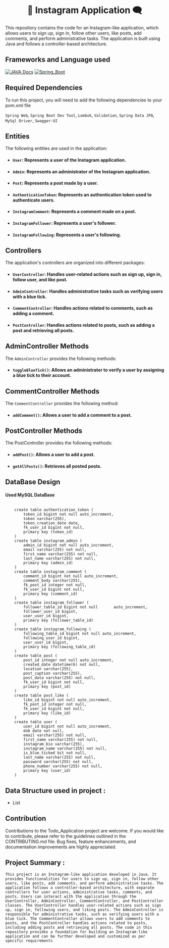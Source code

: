 <h1 align="center">📱 Instagram Application 🗨️</h1>

This repository contains the code for an Instagram-like application, which allows users to sign up, sign in, follow other users, like posts, add comments, and perform administrative tasks. The application is built using Java and follows a controller-based architecture.


## Frameworks and Language used

[![JAVA Docs](https://img.shields.io/badge/JAVA-v20.0.1-blue.svg)](https://docs.oracle.com/en/java/)
[![Spring_Boot](https://img.shields.io/badge/Spring_Boot-v3.0.6-yellow.svg)](https://docs.spring.io/spring-boot/docs/current/reference/htmlsingle/)


## Required Dependencies

To run this project, you will need to add the following dependencies to your pom.xml file

`Spring Web`, `Spring Boot Dev Tool`, `Lombok`, `Validation`, `Spring Data JPA`, `MySql Driver`, `Swagger-UI`


## Entities
The following entities are used in the application:

* #### `User`: Represents a user of the Instagram application.
* #### `Admin`: Represents an administrator of the Instagram application.
* #### `Post`: Represents a post made by a user.
* #### `AuthenticationToken`: Represents an authentication token used to authenticate users.
* #### `InstagramComment`: Represents a comment made on a post.
* #### `InstagramFollower`: Represents a user's follower.
* #### `InstagramFollowing`: Represents a user's following.

## Controllers
The application's controllers are organized into different packages:

* #### `UserController`: Handles user-related actions such as sign up, sign in, follow user, and like post.
* #### `AdminController`: Handles administrative tasks such as verifying users with a blue tick.
* #### `CommentController`: Handles actions related to comments, such as adding a comment.
* #### `PostController`: Handles actions related to posts, such as adding a post and retrieving all posts.

## AdminController Methods
The `AdminController` provides the following methods:

* #### `toggleBlueTick()`: Allows an administrator to verify a user by assigning a blue tick to their account.

## CommentController Methods
The `CommentController` provides the following method:

* #### `addComment()`: Allows a user to add a comment to a post.

## PostController Methods
The PostController provides the following methods:

* #### `addPost()`: Allows a user to add a post.
* #### `getAllPosts()`: Retrieves all posted posts.

## DataBase Design
#### Used MySQL DataBase

```
    
    create table authentication_token (
        token_id bigint not null auto_increment,
        token varchar(255),
        token_creation_date date,
        fk_user_id bigint not null,
        primary key (token_id)
    )
    create table instagram_admin (
        admin_id bigint not null auto_increment,
        email varchar(255) not null,
        first_name varchar(255) not null,
        last_name varchar(255) not null,
        primary key (admin_id)
    ) 
    create table instagram_comment (
        comment_id bigint not null auto_increment,
        comment_body varchar(255),
        fk_post_id integer not null,
        fk_user_id bigint not null,
        primary key (comment_id)
    )
    create table instagram_follower (
        follower_table_id bigint not null       auto_increment,
        follower_user_id bigint,
        user_user_id bigint,
        primary key (follower_table_id)
    )
    create table instagram_following (
        following_table_id bigint not null auto_increment,
        following_user_id bigint,
        user_user_id bigint,
        primary key (following_table_id)
    ) 
    create table post (
        post_id integer not null auto_increment,
        created_date datetime(6) not null,
        location varchar(255),
        post_caption varchar(255),
        post_data varchar(255) not null,
        fk_user_id bigint not null,
        primary key (post_id)
    )
    create table post_like (
        like_id bigint not null auto_increment,
        fk_post_id integer not null,
        fk_user_id bigint not null,
        primary key (like_id)
    )
    create table user (
        user_id bigint not null auto_increment,
        dob date not null,
        email varchar(255) not null,
        first_name varchar(255) not null,
        instagram_bio varchar(255),
        instagram_name varchar(255) not null,
        is_blue_ticked bit not null,
        last_name varchar(255) not null,
        password varchar(255) not null,
        phone_number varchar(255) not null,
        primary key (user_id)
    )

```

## Data Structure used in project :
- List

## Contribution
Contributions to the Todo_Application project are welcome. If you would like to contribute, please refer to the guidelines outlined in the CONTRIBUTING.md file. Bug fixes, feature enhancements, and documentation improvements are highly appreciated.

## Project Summary :

`This project is an Instagram-like application developed in Java. It provides functionalities for users to sign up, sign in, follow other users, like posts, add comments, and perform administrative tasks. The application follows a controller-based architecture, with separate controllers for user actions, administrative tasks, comments, and posts. Users can interact with the application through the UserController, AdminController, CommentController, and PostController classes. The UserController handles user-related actions such as sign up, sign in, following users, and liking posts. The AdminController is responsible for administrative tasks, such as verifying users with a blue tick. The CommentController allows users to add comments to posts, and the PostController handles actions related to posts, including adding posts and retrieving all posts. The code in this repository provides a foundation for building an Instagram-like application and can be further developed and customized as per specific requirements`

